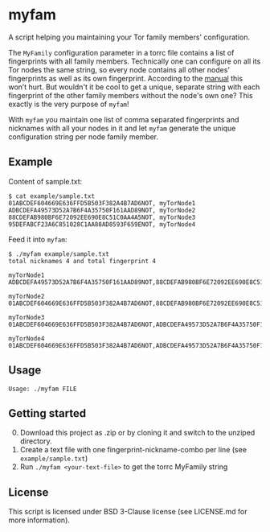 # myfam
A script helping you maintaining your Tor family members' configuration.

The `MyFamily` configuration parameter in a torrc file contains a list of fingerprints with all family members. Technically one can configure on all its Tor nodes the same string, so every node contains all other nodes' fingerprints as well as its own fingerprint. According to the [manual](https://www.torproject.org/docs/tor-manual.html.en) this won’t hurt. But wouldn't it be cool to get a unique, separate string with each fingerprint of the other family members without the node's own one? This exactly is the very purpose of `myfam`!

With `myfam` you maintain one list of comma separated fingerprints and nicknames with all your nodes in it and let `myfam` generate the unique configuration string per node family member.


## Example
Content of sample.txt:
```
$ cat example/sample.txt 
01ABCDEF604669E636FFD5B503F382A4B7AD6NOT, myTorNode1
ADBCDEFA49573D52A7B6F4A35750F161AAD89NOT, myTorNode2
88CDEFAB980BF6E72092EE690E8C51C0AA4A5NOT, myTorNode3
95DEFABCF23A6C851028C1AA88AD8593F659ENOT, myTorNode4
```

Feed it into `myfam`:

```
$ ./myfam example/sample.txt 
total nicknames 4 and total fingerprint 4

myTorNode1
ADBCDEFA49573D52A7B6F4A35750F161AAD89NOT,88CDEFAB980BF6E72092EE690E8C51C0AA4A5NOT,95DEFABCF23A6C851028C1AA88AD8593F659ENOT

myTorNode2
01ABCDEF604669E636FFD5B503F382A4B7AD6NOT,88CDEFAB980BF6E72092EE690E8C51C0AA4A5NOT,95DEFABCF23A6C851028C1AA88AD8593F659ENOT

myTorNode3
01ABCDEF604669E636FFD5B503F382A4B7AD6NOT,ADBCDEFA49573D52A7B6F4A35750F161AAD89NOT,95DEFABCF23A6C851028C1AA88AD8593F659ENOT

myTorNode4
01ABCDEF604669E636FFD5B503F382A4B7AD6NOT,ADBCDEFA49573D52A7B6F4A35750F161AAD89NOT,88CDEFAB980BF6E72092EE690E8C51C0AA4A5NOT
```

## Usage
```
Usage: ./myfam FILE
```

## Getting started

  0. Download this project as .zip or by cloning it and switch to the unziped directory.
  1. Create a text file with one fingerprint-nickname-combo per line (see `example/sample.txt`)
  2. Run `./myfam <your-text-file>` to get the torrc MyFamily string

## License
This script is licensed under BSD 3-Clause license (see LICENSE.md for more information).
